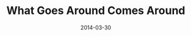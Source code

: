 ---
title: "What Goes Around Comes Around"
speaker: "Barry Gin"
date: "2014-03-30"
sermonUrl: "//35.190.93.184/sermons/20140330_sunday_pastor_barry_gin_what_goes_around_comes_around.mp3"
---